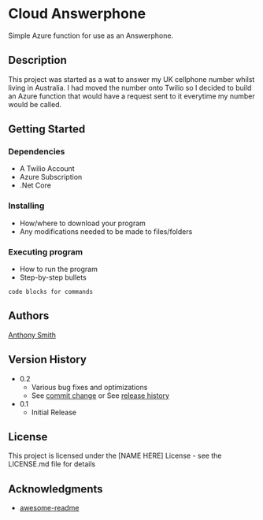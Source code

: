 # Cloud Answerphone

Simple Azure function for use as an Answerphone.

## Description

This project was started as a wat to answer my UK cellphone number whilst living in Australia. I had moved the
number onto Twilio so I decided to build an Azure function that would have a request sent to it everytime my number would be called.


## Getting Started

### Dependencies

* A Twilio Account
* Azure Subscription
* .Net Core

### Installing

* How/where to download your program
* Any modifications needed to be made to files/folders

### Executing program

* How to run the program
* Step-by-step bullets
```
code blocks for commands
```

## Authors

[Anthony Smith](https://www.linkedin.com/in/antland/)

## Version History

* 0.2
    * Various bug fixes and optimizations
    * See [commit change]() or See [release history]()
* 0.1
    * Initial Release

## License

This project is licensed under the [NAME HERE] License - see the LICENSE.md file for details

## Acknowledgments

* [awesome-readme](https://github.com/matiassingers/awesome-readme)